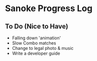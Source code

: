# Sanoke Progress Log

## To Do (Nice to Have)
* Falling down 'animation' 
* Slow Combo matches
* Change to legal photo & music
* Write a developer guide
